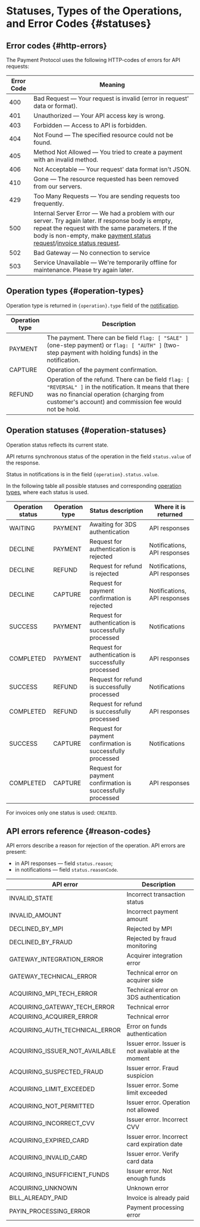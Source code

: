 # Statuses, Types of the Operations, and Error Codes {#statuses}

## Error codes {#http-errors}

The Payment Protocol uses the following HTTP-codes of errors for API requests:

Error Code | Meaning
---------- | -------
400 | Bad Request — Your request is invalid (error in request' data or format).
401 | Unauthorized — Your API access key is wrong.
403 | Forbidden — Access to API is forbidden.
404 | Not Found — The specified resource could not be found.
405 | Method Not Allowed — You tried to create a payment with an invalid method.
406 | Not Acceptable — Your request' data format isn't JSON.
410 | Gone — The resource requested has been removed from our servers.
429 | Too Many Requests — You are sending requests too frequently.
500 | Internal Server Error — We had a problem with our server. Try again later. If response body is empty, repeat the request with the same parameters. If the body is non-empty, make [payment status request](#payment_status)/[invoice status request](#invoice_get).
502 | Bad Gateway — No connection to service
503 | Service Unavailable — We're temporarily offline for maintenance. Please try again later.

## Operation types {#operation-types}

Operation type is returned in `{operation}.type` field of the [notification](#callback).

Operation type | Description
---|----
PAYMENT | The payment. There can be field `flag: [ "SALE" ]` (one-step payment) or `flag: [ "AUTH" ]` (two-step payment with holding funds) in the notification.
CAPTURE | Operation of the payment confirmation. 
REFUND | Operation of the refund. There can be field `flag: [ "REVERSAL" ]` in the notification. It means that there was no financial operation (charging from customer's account) and commission fee would not be hold.

## Operation statuses {#operation-statuses}

Operation status reflects its current state. 

API returns synchronous status of the operation in the field `status.value` of the response. 

Status in notifications is in the field `{operation}.status.value`. 

In the following table all possible statuses and corresponding [operation types](#operation-types), where each status is used.

Operation status | Operation type | Status description | Where it is returned
---|----|-----|------
WAITING | PAYMENT | Awaiting for 3DS authentication| API responses
DECLINE | PAYMENT | Request for authentication is rejected | Notifications, API responses
DECLINE | REFUND | Request for refund is rejected| Notifications, API responses
DECLINE | CAPTURE | Request for payment confirmation is rejected| Notifications, API responses
SUCCESS | PAYMENT | Request for authentication is successfully processed| Notifications
COMPLETED | PAYMENT |Request for authentication is successfully processed|API responses
SUCCESS | REFUND | Request for refund is successfully processed|Notifications
COMPLETED | REFUND | Request for refund is successfully processed|API responses
SUCCESS | CAPTURE | Request for payment confirmation is successfully processed|Notifications
COMPLETED | CAPTURE | Request for payment confirmation is successfully processed|API responses

<aside class="notice">For invoices only one status is used: <code>CREATED</code>.</aside>

## API errors reference {#reason-codes}

API errors describe a reason for rejection of the operation. API errors are present: 

- in API responses — field `status.reason`;
- in notifications — field `status.reasonCode`.

API error| Description
------------------|--------
INVALID_STATE| Incorrect transaction status
INVALID_AMOUNT| Incorrect payment amount
DECLINED_BY_MPI | Rejected by MPI
DECLINED_BY_FRAUD| Rejected by fraud monitoring
GATEWAY_INTEGRATION_ERROR| Acquirer integration error
GATEWAY_TECHNICAL_ERROR| Technical error on acquirer side
ACQUIRING_MPI_TECH_ERROR| Technical error on 3DS authentication
ACQUIRING_GATEWAY_TECH_ERROR| Technical error
ACQUIRING_ACQUIRER_ERROR| Technical error
ACQUIRING_AUTH_TECHNICAL_ERROR| Error on funds authentication
ACQUIRING_ISSUER_NOT_AVAILABLE| Issuer error. Issuer is not available at the moment
ACQUIRING_SUSPECTED_FRAUD| Issuer error. Fraud suspicion
ACQUIRING_LIMIT_EXCEEDED| Issuer error. Some limit exceeded
ACQUIRING_NOT_PERMITTED| Issuer error. Operation not allowed
ACQUIRING_INCORRECT_CVV| Issuer error. Incorrect CVV
ACQUIRING_EXPIRED_CARD| Issuer error. Incorrect card expiration date
ACQUIRING_INVALID_CARD| Issuer error. Verify card data
ACQUIRING_INSUFFICIENT_FUNDS| Issuer error. Not enough funds
ACQUIRING_UNKNOWN| Unknown error
BILL_ALREADY_PAID| Invoice is already paid
PAYIN_PROCESSING_ERROR| Payment processing error
